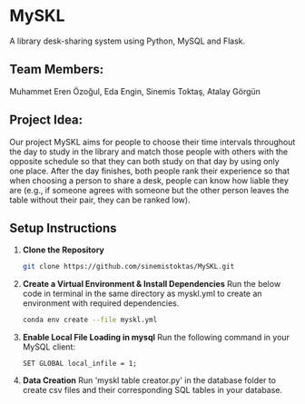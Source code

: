# MySKL
A library desk-sharing system using Python, MySQL and Flask.

## Team Members:
Muhammet Eren Özoğul, Eda Engin, Sinemis Toktaş, Atalay Görgün

## Project Idea:
Our project MySKL aims for people to choose their time intervals throughout the day to study in the library and match those people with others with the opposite schedule so that they can both study on that day by using only one place. After the day finishes, both people rank their experience so that when choosing a person to share a desk, people can know how liable they are (e.g., if someone agrees with someone but the other person leaves the table without their pair, they can be ranked low).


## Setup Instructions

1. **Clone the Repository**
   ```bash
   git clone https://github.com/sinemistoktas/MySKL.git
   ```

2. **Create a Virtual Environment & Install Dependencies**
   Run the below code in terminal in the same directory as myskl.yml to create an environment with required dependencies.
   ```bash
   conda env create --file myskl.yml
   ```

3. **Enable Local File Loading in mysql**
   Run the following command in your MySQL client:
   ```mysql
   SET GLOBAL local_infile = 1;
   ```

4. **Data Creation**
   Run 'myskl table creator.py' in the database folder to create csv files and their corresponding SQL tables in your database.